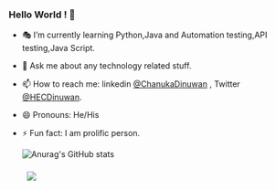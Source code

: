 ### Hello World ! 👋 


- 🎭 I’m currently learning Python,Java and Automation testing,API testing,Java Script.
- 💬 Ask me about any technology related stuff.
- 📫 How to reach me: linkedin [@ChanukaDinuwan](https://www.linkedin.com/in/chanuka-dinuwan-7190b516a/) , Twitter [@HECDinuwan](https://twitter.com/HECDinuwan).
- 😄 Pronouns: He/His
- ⚡ Fun fact: I am prolific person.


    ![Anurag's GitHub stats](https://github-readme-stats.vercel.app/api?username=CDinuwan&show_icons=true&theme=radical)

    <a href="https://github.com/CDinuwan">
        <img align="center" style="margin:0.5rem" src="https://github-readme-stats.vercel.app/api/top-langs/?            username=CDinuwan&hide=html,css&title_color=ffffff&text_color=c9cacc&icon_color=4AB197&bg_color=1A2B34" />
    </a>
